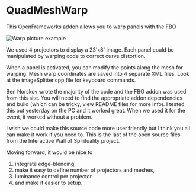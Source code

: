 QuadMeshWarp
============

This OpenFrameworks addon allows you to warp panels with the FBO

![Warp picture example](http://kenwillesdesign.com/images/code/warpExample.jpg)

We used 4 projectors to display a 23'x8' image. Each panel could be manipulated by warping code to correct curve distortion. 

When a panel is activated, you can modify the points along the mesh for warping. Mesh warp coordinates are saved into 4 separate XML files. Look at the imageSplitter.cpp file for keyboard commands. 

Ben Norskov wrote the majority of the code and the FBO addon was used from this site. You will need to find the appropriate addon dependencies and build (which can be tricky, view README files for more info). I tested this out yesterday on the PC and it worked great. When we used it for the event, it worked without a problem. 

I wish we could make this source code more user friendly but I think you all can make it work if you need to. This is the last of the open source files from the Interactive Wall of Spirituality project. 

Moving forward, it would be nice to 

1. integrate edge-blending, 
2. make it easy to define number of projectors and meshes,
3. luminance control per projector. 
4. and make it easier to setup.